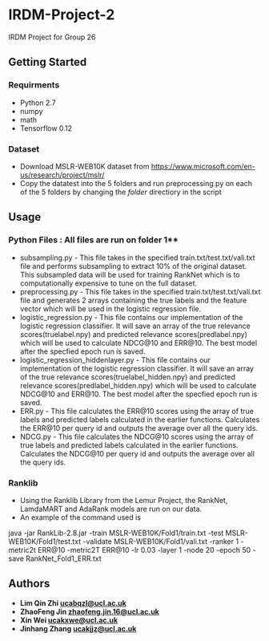 # IRDM-Project-2
IRDM Project for Group 26 

## Getting Started

### Requirments
* Python 2.7
* numpy
* math
* Tensorflow 0.12

### Dataset
* Download MSLR-WEB10K dataset from https://www.microsoft.com/en-us/research/project/mslr/ 
* Copy the datatest into the 5 folders and run preprocessing.py on each of the 5 folders by changing the _folder_ directiory in the script

## Usage
### Python Files : All files are run on folder 1**
* subsampling.py - This file takes in the specified train.txt/test.txt/vali.txt file and performs subsampling to extract 10% of the original dataset. This subsampled data will be used for training RankNet which is to computationally expensive to tune on the full dataset.
* preprocessing.py - This file takes in the specified train.txt/test.txt/vali.txt file and generates 2 arrays containing the true labels and the feature vector which will be used in the logistic regression file. 
* logistic_regression.py - This file contains our implementation of the logistic regression classifier. It will save an array of the true relevance scores(truelabel.npy) and predicted relevance scores(predlabel.npy) which will be used to calculate NDCG@10 and ERR@10. The best model after the specfied epoch run is saved.
* logistic_regression_hiddenlayer.py - This file contains our implementation of the logistic regression classifier. It will save an array of the true relevance scores(truelabel_hidden.npy) and predicted relevance scores(predlabel_hidden.npy) which will be used to calculate NDCG@10 and ERR@10. The best model after the specfied epoch run is saved.
* ERR.py - This file calculates the ERR@10 scores using the array of true labels and predicted labels calculated in the earlier functions. Calculates the ERR@10 per query id and outputs the average over all the query ids. 
* NDCG.py - This file calculates the NDCG@10 scores using the array of true labels and predicted labels calculated in the earlier functions. Calculates the NDCG@10 per query id and outputs the average over all the query ids. 

### Ranklib 
* Using the Ranklib Library from the Lemur Project, the RankNet, LamdaMART and AdaRank models are run on our data. 
* An example of the command used is 

java -jar RankLib-2.8.jar -train MSLR-WEB10K/Fold1/train.txt -test MSLR-WEB10K/Fold1/test.txt -validate MSLR-WEB10K/Fold1/vali.txt -ranker 1 -metric2t ERR@10 -metric2T ERR@10 -lr 0.03 -layer 1 -node 20 -epoch 50 -save RankNet_Fold1_ERR.txt 

## Authors 
* **Lim Qin Zhi ucabqzl@ucl.ac.uk**
* **ZhaoFeng Jin zhaofeng.jin.16@ucl.ac.uk**
* **Xin Wei ucakxwe@ucl.ac.uk**
* **Jinhang Zhang ucakjjz@ucl.ac.uk**
